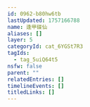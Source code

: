 ```yaml
---
id: 0962-b80hw6tb
lastUpdated: 1757166788
name: 逢甲碟仙
aliases: []
layer: 5
categoryId: cat_6YGSt7R3
tagIds:
  - tag_5uiQ64t5
nsfw: false
parent: ""
relatedEntries: []
timelineEvents: []
titledLinks: []
---
```


